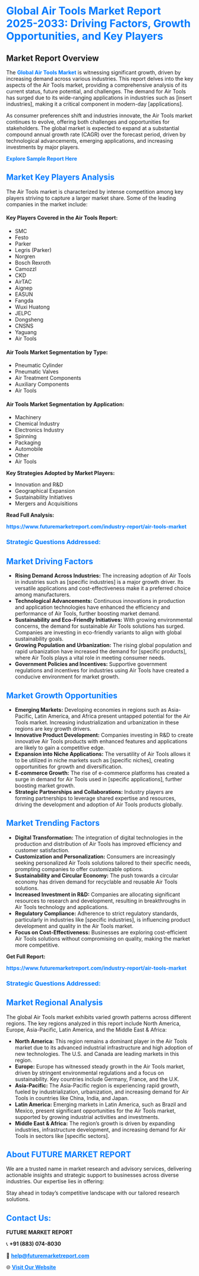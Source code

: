 <h1 style="color: #007BFF;">Global Air Tools Market Report 2025-2033: Driving Factors, Growth Opportunities, and Key Players</h1>

<section id="overview">
<h2>Market Report Overview</h2>
<p>The <a href="https://www.futuremarketreport.com/industry-report/air-tools-market" style="color: #007BFF; text-decoration: none;"><strong>Global Air Tools Market</strong></a> is witnessing significant growth, driven by increasing demand across various industries. This report delves into the key aspects of the Air Tools market, providing a comprehensive analysis of its current status, future potential, and challenges. The demand for Air Tools has surged due to its wide-ranging applications in industries such as [insert industries], making it a critical component in modern-day [applications].</p>
<p>As consumer preferences shift and industries innovate, the Air Tools market continues to evolve, offering both challenges and opportunities for stakeholders. The global market is expected to expand at a substantial compound annual growth rate (CAGR) over the forecast period, driven by technological advancements, emerging applications, and increasing investments by major players.</p>
</section>

<section id="overview">
<p><a href="https://www.futuremarketreport.com/request-sample/reportId=100381" style="color: #007BFF; text-decoration: none;"><strong>Explore Sample Report Here</strong></a></p>
</section>

<section id="key-players">
<h2 style="color: #007BFF;">Market Key Players Analysis</h2>
<p>The Air Tools market is characterized by intense competition among key players striving to capture a larger market share. Some of the leading companies in the market include:</p>
<h4>Key Players Covered in the Air Tools Report:</h4>
<ul><li>SMC</li><li>Festo</li><li>Parker</li><li>Legris (Parker)</li><li>Norgren</li><li>Bosch Rexroth</li><li>Camozzl</li><li>CKD</li><li>AirTAC</li><li>Aignep</li><li>EASUN</li><li>Fangda</li><li>Wuxi Huatong</li><li>JELPC</li><li>Dongsheng</li><li>CNSNS</li><li>Yaguang</li><li>Air Tools</li></ul>
<h4>Air Tools Market Segmentation by Type:</h4>
<ul><li>Pneumatic Cylinder</li><li>Pneumatic Valves</li><li>Air Treatment Components</li><li>Auxiliary Components</li><li>Air Tools</li></ul>

<h4>Air Tools Market Segmentation by Application:</h4>
<ul><li>Machinery</li><li>Chemical Industry</li><li>Electronics Industry</li><li>Spinning</li><li>Packaging</li><li>Automobile</li><li>Other</li><li>Air Tools</li></ul>
<p><strong>Key Strategies Adopted by Market Players:</strong></p>
<ul>
<li>Innovation and R&D</li>
<li>Geographical Expansion</li>
<li>Sustainability Initiatives</li>
<li>Mergers and Acquisitions</li>
</ul>
</section>

<section>
<p><strong>Read Full Analysis: </strong></p><a href="https://www.futuremarketreport.com/industry-report/air-tools-market" style="color: #007BFF; text-decoration: none;"><strong>https://www.futuremarketreport.com/industry-report/air-tools-market</strong></a>
<h3 style="color: #007BFF;">Strategic Questions Addressed:</h3>
</section>

<section id="driving-factors">
<h2 style="color: #007BFF;">Market Driving Factors</h2>
<ul>
<li><strong>Rising Demand Across Industries:</strong> The increasing adoption of Air Tools in industries such as [specific industries] is a major growth driver. Its versatile applications and cost-effectiveness make it a preferred choice among manufacturers.</li>
<li><strong>Technological Advancements:</strong> Continuous innovations in production and application technologies have enhanced the efficiency and performance of Air Tools, further boosting market demand.</li>
<li><strong>Sustainability and Eco-Friendly Initiatives:</strong> With growing environmental concerns, the demand for sustainable Air Tools solutions has surged. Companies are investing in eco-friendly variants to align with global sustainability goals.</li>
<li><strong>Growing Population and Urbanization:</strong> The rising global population and rapid urbanization have increased the demand for [specific products], where Air Tools plays a vital role in meeting consumer needs.</li>
<li><strong>Government Policies and Incentives:</strong> Supportive government regulations and incentives for industries using Air Tools have created a conducive environment for market growth.</li>
</ul>
</section>

<section id="growth-opportunities">
<h2 style="color: #007BFF;">Market Growth Opportunities</h2>
<ul>
<li><strong>Emerging Markets:</strong> Developing economies in regions such as Asia-Pacific, Latin America, and Africa present untapped potential for the Air Tools market. Increasing industrialization and urbanization in these regions are key growth drivers.</li>
<li><strong>Innovative Product Development:</strong> Companies investing in R&D to create innovative Air Tools products with enhanced features and applications are likely to gain a competitive edge.</li>
<li><strong>Expansion into Niche Applications:</strong> The versatility of Air Tools allows it to be utilized in niche markets such as [specific niches], creating opportunities for growth and diversification.</li>
<li><strong>E-commerce Growth:</strong> The rise of e-commerce platforms has created a surge in demand for Air Tools used in [specific applications], further boosting market growth.</li>
<li><strong>Strategic Partnerships and Collaborations:</strong> Industry players are forming partnerships to leverage shared expertise and resources, driving the development and adoption of Air Tools products globally.</li>
</ul>
</section>

<section id="trending-factors">
<h2 style="color: #007BFF;">Market Trending Factors</h2>
<ul>
<li><strong>Digital Transformation:</strong> The integration of digital technologies in the production and distribution of Air Tools has improved efficiency and customer satisfaction.</li>
<li><strong>Customization and Personalization:</strong> Consumers are increasingly seeking personalized Air Tools solutions tailored to their specific needs, prompting companies to offer customizable options.</li>
<li><strong>Sustainability and Circular Economy:</strong> The push towards a circular economy has driven demand for recyclable and reusable Air Tools solutions.</li>
<li><strong>Increased Investment in R&D:</strong> Companies are allocating significant resources to research and development, resulting in breakthroughs in Air Tools technology and applications.</li>
<li><strong>Regulatory Compliance:</strong> Adherence to strict regulatory standards, particularly in industries like [specific industries], is influencing product development and quality in the Air Tools market.</li>
<li><strong>Focus on Cost-Effectiveness:</strong> Businesses are exploring cost-efficient Air Tools solutions without compromising on quality, making the market more competitive.</li>
</ul>
</section>

<section>
<p><strong>Get Full Report: </strong></p><a href="https://www.futuremarketreport.com/industry-report/air-tools-market" style="color: #007BFF; text-decoration: none;"><strong>https://www.futuremarketreport.com/industry-report/air-tools-market</strong></a>
<h3 style="color: #007BFF;">Strategic Questions Addressed:</h3>
</section>


<section id="regional-analysis">
<h2 style="color: #007BFF;">Market Regional Analysis</h2>
<p>The global Air Tools market exhibits varied growth patterns across different regions. The key regions analyzed in this report include North America, Europe, Asia-Pacific, Latin America, and the Middle East & Africa:</p>
<ul>
<li><strong>North America:</strong> This region remains a dominant player in the Air Tools market due to its advanced industrial infrastructure and high adoption of new technologies. The U.S. and Canada are leading markets in this region.</li>
<li><strong>Europe:</strong> Europe has witnessed steady growth in the Air Tools market, driven by stringent environmental regulations and a focus on sustainability. Key countries include Germany, France, and the U.K.</li>
<li><strong>Asia-Pacific:</strong> The Asia-Pacific region is experiencing rapid growth, fueled by industrialization, urbanization, and increasing demand for Air Tools in countries like China, India, and Japan.</li>
<li><strong>Latin America:</strong> Emerging markets in Latin America, such as Brazil and Mexico, present significant opportunities for the Air Tools market, supported by growing industrial activities and investments.</li>
<li><strong>Middle East & Africa:</strong> The region’s growth is driven by expanding industries, infrastructure development, and increasing demand for Air Tools in sectors like [specific sectors].</li>
</ul>
</section>

<footer>
<h2 style="color: #007BFF;">About FUTURE MARKET REPORT</h2>
<p>We are a trusted name in market research and advisory services, delivering actionable insights and strategic support to businesses across diverse industries. Our expertise lies in offering:</p>

<p>Stay ahead in today’s competitive landscape with our tailored research solutions.</p>

<h2 style="color: #007BFF;">Contact Us:</h2>
<p><strong>FUTURE MARKET REPORT</strong></p>
<p>📞 <strong>+91 (883) 074-8030</strong></p>
<p>📧 <strong><a href="mailto:help@futuremarketreport.com" style="color: #007BFF;">help@futuremarketreport.com</a></strong></p>
<p>🌐 <strong><a href="https://www.futuremarketreport.com/" style="color: #007BFF;">Visit Our Website</a></strong></p>
</footer>